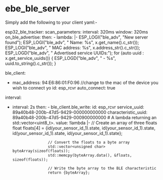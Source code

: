 # ebe_ble_server
 
Simply add the following to your client yaml:-

esp32_ble_tracker:
  scan_parameters:
    interval: 320ms
    window: 320ms
  on_ble_advertise:
    then:
      - lambda: |-
            ESP_LOGI("ble_adv", "New server found");
            ESP_LOGI("ble_adv", "  Name: %s", x.get_name().c_str());
            ESP_LOGI("ble_adv", "  MAC address: %s", x.address_str().c_str());
            ESP_LOGD("ble_adv", "  Advertised service UUIDs:");
            for (auto uuid : x.get_service_uuids()) {
              ESP_LOGD("ble_adv", "    - %s", uuid.to_string().c_str());
            }

ble_client:
  - mac_address: 94:E6:86:01:F0:96 //change to the mac of the device you wish to connect yo
    id: esp_rcvr
    auto_connect: true

interval:

  - interval: 2s
    then:
          - ble_client.ble_write:
              id: esp_rcvr
              service_uuid: 89a40b48-200b-47d5-9429-000000000000
              characteristic_uuid: 89a40b48-200b-47d5-9429-000900000000
              # A lambda returning an std::vector<uint8_t>.
              value: !lambda |-
                        // Create an array of three floats
                        float floats[4] = {id(your_sensor_id_1).state, id(your_sensor_id_1).state, id(your_sensor_id_1).state, id(your_sensor_id_1).state};

                        // Convert the floats to a byte array
                        std::vector<unsigned char> byteArray(sizeof(floats));
                        std::memcpy(byteArray.data(), &floats, sizeof(floats));

                        // Write the byte array to the BLE characteristic
                        return {byteArray};